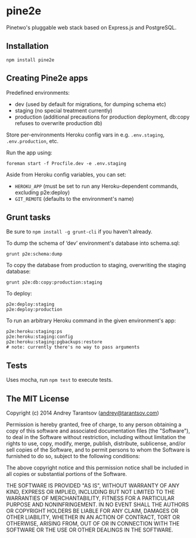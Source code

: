 # pine2e

Pinetwo's pluggable web stack based on Express.js and PostgreSQL.


## Installation

    npm install pine2e


## Creating Pine2e apps

Predefined environments:

* dev (used by default for migrations, for dumping schema etc)
* staging (no special treatment currently)
* production (additional precautions for production deployment, db:copy refuses to overwrite production db)

Store per-environments Heroku config vars in e.g. `.env.staging`, `.env.production`, etc.

Run the app using:

    foreman start -f Procfile.dev -e .env.staging

Aside from Heroku config variables, you can set:

* `HEROKU_APP` (must be set to run any Heroku-dependent commands, excluding p2e:deploy)
* `GIT_REMOTE` (defaults to the environment's name)


## Grunt tasks

Be sure to `npm install -g grunt-cli` if you haven't already.

To dump the schema of ‘dev’ environment's database into schema.sql:

    grunt p2e:schema:dump

To copy the database from production to staging, overwriting the staging database:

    grunt p2e:db:copy:production:staging

To deploy:

    p2e:deploy:staging
    p2e:deploy:production

To run an arbitrary Heroku command in the given environment's app:

    p2e:heroku:staging:ps
    p2e:heroku:staging:config
    p2e:heroku:staging:pgbackups:restore
    # note: currently there's no way to pass arguments


## Tests

Uses mocha, run `npm test` to execute tests.


## The MIT License

Copyright (c) 2014 Andrey Tarantsov (andrey@tarantsov.com)

Permission is hereby granted, free of charge, to any person obtaining a copy of this software and associated documentation files (the "Software"), to deal in the Software without restriction, including without limitation the rights to use, copy, modify, merge, publish, distribute, sublicense, and/or sell copies of the Software, and to permit persons to whom the Software is furnished to do so, subject to the following conditions:

The above copyright notice and this permission notice shall be included in all copies or substantial portions of the Software.

THE SOFTWARE IS PROVIDED "AS IS", WITHOUT WARRANTY OF ANY KIND, EXPRESS OR IMPLIED, INCLUDING BUT NOT LIMITED TO THE WARRANTIES OF MERCHANTABILITY, FITNESS FOR A PARTICULAR PURPOSE AND NONINFRINGEMENT. IN NO EVENT SHALL THE AUTHORS OR COPYRIGHT HOLDERS BE LIABLE FOR ANY CLAIM, DAMAGES OR OTHER LIABILITY, WHETHER IN AN ACTION OF CONTRACT, TORT OR OTHERWISE, ARISING FROM, OUT OF OR IN CONNECTION WITH THE SOFTWARE OR THE USE OR OTHER DEALINGS IN THE SOFTWARE.
